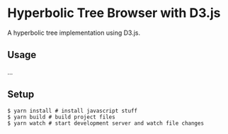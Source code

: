 # Hyperbolic Tree Browser with D3.js

A hyperbolic tree implementation using D3.js.

## Usage

...

## Setup

```shell
$ yarn install # install javascript stuff
$ yarn build # build project files
$ yarn watch # start development server and watch file changes
```
